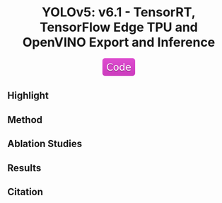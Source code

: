 <div align="center">

YOLOv5: v6.1 - TensorRT, TensorFlow Edge TPU and OpenVINO Export and Inference
=============================
<a href="https://github.com/ultralytics/yolov5"><img src="../../data/badge/code.svg"></a>
</div>

<div align="justify">

## Highlight

## Method

## Ablation Studies

## Results

## Citation

</div>
